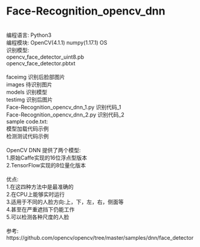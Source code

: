 # Face-Recognition_opencv_dnn
</br>
编程语言: Python3</br>
编程模块: OpenCV(4.1.1) numpy(1.17.1) OS</br>
识别模型: </br>
opencv_face_detector_uint8.pb</br>
opencv_face_detector.pbtxt</br>
</br>
faceimg 识别后脸部图片</br>
images 待识别图片</br>
models 识别模型</br>
testimg 识别后图片</br>
Face-Recognition_opencv_dnn_1.py 识别代码_1</br>
Face-Recognition_opencv_dnn_2.py 识别代码_2</br>
sample code.txt:</br>
模型加载代码示例</br>
检测测试代码示例</br>
</br>
OpenCV DNN 提供了两个模型:</br>
1.原始Caffe实现的16位浮点型版本</br>
2.TensorFlow实现的8位量化版本</br>
</br>
优点:</br>
1.在这四种方法中是最准确的</br>
2.在CPU上能够实时运行</br>
3.适用于不同的人脸方向:上，下，左，右，侧面等</br>
4.甚至在严重遮挡下仍能工作</br>
5.可以检测各种尺度的人脸</br>
</br>
参考:</br>
https://github.com/opencv/opencv/tree/master/samples/dnn/face_detector
